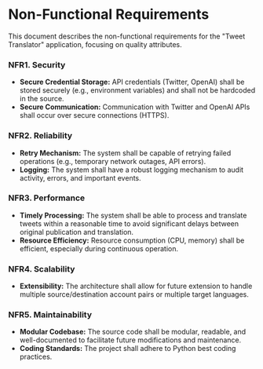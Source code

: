 # Non-Functional Requirements

This document describes the non-functional requirements for the "Tweet Translator" application, focusing on quality attributes.

### NFR1. Security

* **Secure Credential Storage:** API credentials (Twitter, OpenAI) shall be stored securely (e.g., environment variables) and shall not be hardcoded in the source.
* **Secure Communication:** Communication with Twitter and OpenAI APIs shall occur over secure connections (HTTPS).

### NFR2. Reliability

* **Retry Mechanism:** The system shall be capable of retrying failed operations (e.g., temporary network outages, API errors).
* **Logging:** The system shall have a robust logging mechanism to audit activity, errors, and important events.

### NFR3. Performance

* **Timely Processing:** The system shall be able to process and translate tweets within a reasonable time to avoid significant delays between original publication and translation.
* **Resource Efficiency:** Resource consumption (CPU, memory) shall be efficient, especially during continuous operation.

### NFR4. Scalability

* **Extensibility:** The architecture shall allow for future extension to handle multiple source/destination account pairs or multiple target languages.

### NFR5. Maintainability

* **Modular Codebase:** The source code shall be modular, readable, and well-documented to facilitate future modifications and maintenance.
* **Coding Standards:** The project shall adhere to Python best coding practices.